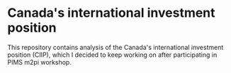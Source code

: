 # Canada's international investment position
This repository contains analysis of the Canada's international investment position (CIIP), which I decided to keep working on after participating in PIMS m2pi workshop.
